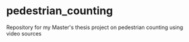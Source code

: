 # pedestrian_counting
Repository for my Master's thesis project on pedestrian counting using video sources
